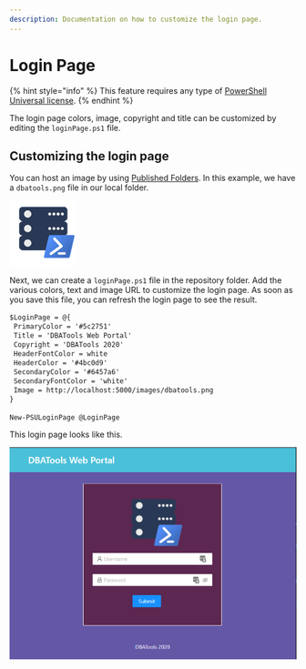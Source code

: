 ```yaml
---
description: Documentation on how to customize the login page.
---
```


# Login Page

{% hint style="info" %}
This feature requires any type of [PowerShell Universal license](../licensing.md). 
{% endhint %}

The login page colors, image, copyright and title can be customized by editing the `loginPage.ps1` file. 

## Customizing the login page

You can host an image by using [Published Folders](../dashboard/published-folders.md). In this example, we have a `dbatools.png` file in our local folder.

![DBATools Logo](../.gitbook/assets/image%20%28171%29.png)

Next, we can create a `loginPage.ps1` file in the repository folder. Add the various colors, text and image URL to customize the login page. As soon as you save this file, you can refresh the login page to see the result. 

```text
$LoginPage = @{
 PrimaryColor = '#5c2751' 
 Title = 'DBATools Web Portal'
 Copyright = 'DBATools 2020' 
 HeaderFontColor = white 
 HeaderColor = '#4bc0d9' 
 SecondaryColor = '#6457a6'
 SecondaryFontColor = 'white'
 Image = http://localhost:5000/images/dbatools.png 
}

New-PSULoginPage @LoginPage
```

This login page looks like this. 

![DBATools Web Portal Example](../.gitbook/assets/image%20%28170%29.png)

